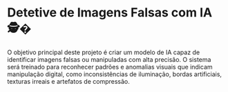 #  Detetive de Imagens Falsas com IA 🕵️�
 O objetivo principal deste projeto é criar um modelo de IA capaz de identificar imagens falsas ou manipuladas com alta precisão. O sistema será treinado para reconhecer padrões e anomalias visuais que indicam manipulação digital, como inconsistências de iluminação, bordas artificiais, texturas irreais e artefatos de compressão.
